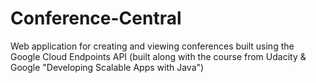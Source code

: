 Conference-Central
==================

Web application for creating and viewing conferences built using the Google Cloud Endpoints API (built along with the course from Udacity &amp; Google "Developing Scalable Apps with Java")
